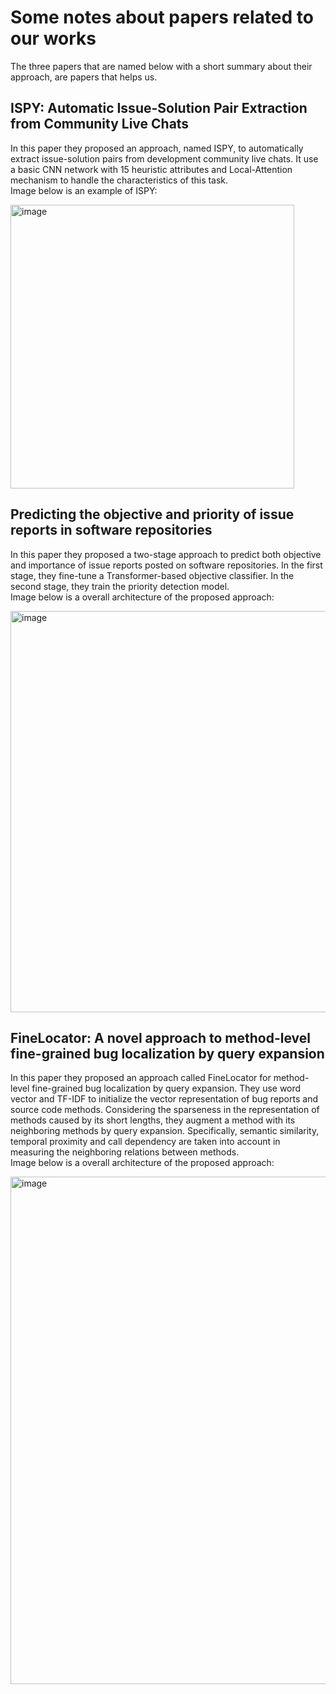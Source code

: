 # Some notes about papers related to our works

The three papers that are named below with a short summary about their approach, are papers that helps us.

## ISPY: Automatic Issue-Solution Pair Extraction from Community Live Chats

In this paper they proposed an approach, named ISPY, to automatically extract issue-solution pairs from development community live chats. It use a basic CNN network with 15 heuristic attributes and Local-Attention mechanism to handle the characteristics of this task.
</br>
Image below is an example of ISPY:

<img width="454" alt="image" src="https://user-images.githubusercontent.com/59199865/212191268-fa76f354-7880-4079-8c8d-9029693ba047.png">

## Predicting the objective and priority of issue reports in software repositories

In this paper they proposed a two-stage approach to predict both objective and importance of issue reports posted on software repositories. In the first stage, they fine-tune a Transformer-based objective classifier. In the second stage, they train the priority detection model.
</br>
Image below is a overall architecture of the proposed approach:

<img width="642" alt="image" src="https://user-images.githubusercontent.com/59199865/212192597-509b2991-f77c-4d3c-a900-ffcce975d38a.png">

## FineLocator: A novel approach to method-level fine-grained bug localization by query expansion

In this paper they proposed an approach called FineLocator for method-level fine-grained bug localization by query expansion. They use word vector and TF-IDF to initialize the vector representation of bug reports and source code methods. Considering the sparseness in the representation of methods caused by its short lengths, they augment a method with its neighboring methods by query expansion. Specifically, semantic similarity, temporal proximity and call dependency are taken into account in measuring the neighboring relations between methods.
</br>
Image below is a overall architecture of the proposed approach:

<img width="812" alt="image" src="https://user-images.githubusercontent.com/59199865/212193828-05d8f7e7-2b07-4e36-96bd-a7a383cf849c.png">
